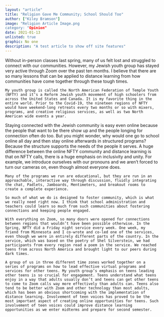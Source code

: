 ```yaml
---
layout: "article"
title: "Religion Gave Me Community; School Should Too"
author: ["Kiley Bramson"]
image: "Religion Article Image.png
category: "Opinion"
date: 2021-01-13
unlisted: true
graphic: No one
description: "A test article to show off site features"
---
```


Without in-person classes last spring, many of us felt lost and struggled to connect with our communities. However, my Jewish youth group has stayed very active through Zoom over the past ten months. I believe that there are so many lessons that can be applied to distance learning from how communities have come together through these tough times.

	My youth group is called the North American Federation of Temple Youth (NFTY) and it’s a Reform Jewish youth movement of high schoolers from across the United States and Canada. It is my favorite thing in the entire world. Prior to the Covid-19, the nineteen regions of NFTY would have weekend-long retreats every two months or so with mixers, programs, and creative religious services, as well as two North American wide events a year. 
  
Staying connected with the Jewish community is easy even online because the people that want to be there show up and the people longing for connection often do too. But you might wonder, why would one go to school online all day and then stay online afterwards in structured programs? Because the structure supports the needs of the people it serves. A huge difference between the online NFTY community and distance learning is that on NFTY calls, there is a huge emphasis on inclusivity and unity. For example, we introduce ourselves with our pronouns and we aren’t forced to turn our cameras on, even though almost everyone does. 

	Many of the programs we run are educational, but they are run in an approachable, interactive way through discussion, fluidly integrating the chat, Padlets, Jamboards, Mentimeters, and breakout rooms to create a complete experience. 
 
	So much of what we do is designed to foster community, which is what we really need right now. I think that school administration and teachers could learn so much from such communities about fostering connections and keeping people engaged. 
  
	With everything on Zoom, so many doors were opened for connections between regions that wouldn’t have been possible otherwise. In the Spring, NFTY did a Friday night service every week. One week, my friend from Minnesota and I co-wrote and co-led one of the services, even though we were in entirely different parts of the country. In the service, which was based on the poetry of Shel Silverstein, we had participants from every region read a poem in the service. We reached teens from across North America and brought light to our peers during dark times.
  
	A group of us in three different time zones worked together on a series of programs on how to lead effective virtual programs and services for other teens. My youth group’s emphasis on teens leading other teens is so crucial for engagement. Teens understand what teens enjoy in a way that adults usually don’t and teens can get other teens to come to Zoom calls way more effectively than adults can. Teens also tend to be better with Zoom and other technology than most adults, which has been an obvious shortcoming with the implementation of distance learning. Involvement of teen voices has proved to be the most important aspect of creating online opportunities for teens. Such involvement of teen voices could improve distance learning opportunities as we enter midterms and prepare for second semester.
